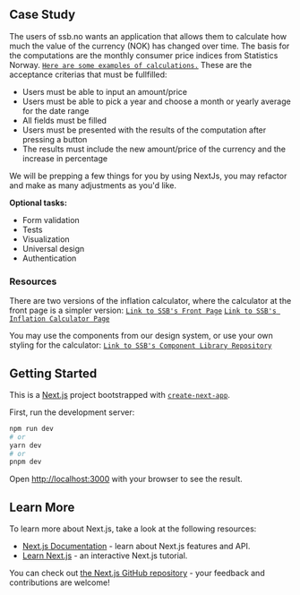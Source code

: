 ## Case Study
The users of ssb.no wants an application that allows them to calculate how much the value of the currency (NOK) has changed over time. The basis for the computations are the monthly consumer price indices from Statistics Norway. [`Here are some examples of calculations.`](https://www.ssb.no/priser-og-prisindekser/regneeksempler#Utregning_av_prosentvis_endring) These are the acceptance criterias that must be fullfilled:

* Users must be able to input an amount/price
* Users must be able to pick a year and choose a month or yearly average for the date range
* All fields must be filled
* Users must be presented with the results of the computation after pressing a button
* The results must include the new amount/price of the currency and the increase in percentage

We will be prepping a few things for you by using NextJs, you may refactor and make as many adjustments as you'd like.

**Optional tasks:**
* Form validation
* Tests
* Visualization
* Universal design
* Authentication

### Resources
There are two versions of the inflation calculator, where the calculator at the front page is a simpler version:
[`Link to SSB's Front Page`](https://www.ssb.no/)
[`Link to SSB's Inflation Calculator Page`](https://www.ssb.no/kalkulatorer/priskalkulator)

You may use the components from our design system, or use your own styling for the calculator:
[`Link to SSB's Component Library Repository`](https://github.com/statisticsnorway/ssb-component-library)

## Getting Started
This is a [Next.js](https://nextjs.org/) project bootstrapped with [`create-next-app`](https://github.com/vercel/next.js/tree/canary/packages/create-next-app).

First, run the development server:

```bash
npm run dev
# or
yarn dev
# or
pnpm dev
```

Open [http://localhost:3000](http://localhost:3000) with your browser to see the result.

## Learn More

To learn more about Next.js, take a look at the following resources:

- [Next.js Documentation](https://nextjs.org/docs) - learn about Next.js features and API.
- [Learn Next.js](https://nextjs.org/learn) - an interactive Next.js tutorial.

You can check out [the Next.js GitHub repository](https://github.com/vercel/next.js/) - your feedback and contributions are welcome!
